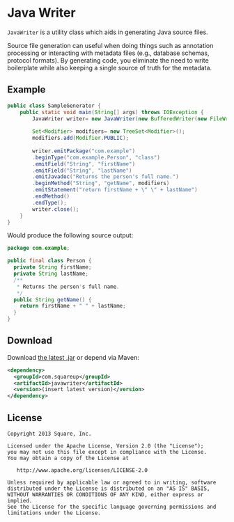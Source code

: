 Java Writer
===========

`JavaWriter` is a utility class which aids in generating Java source files.

Source file generation can useful when doing things such as annotation processing or interacting
with metadata files (e.g., database schemas, protocol formats). By generating code, you eliminate
the need to write boilerplate while also keeping a single source of truth for the metadata.



Example
-------

```java
public class SampleGenerator {
	public static void main(String[] args) throws IOException {
		JavaWriter writer= new JavaWriter(new BufferedWriter(new FileWriter("D:\\git_repos\\generator\\Person.java")));
		
		Set<Modifier> modifiers= new TreeSet<Modifier>();
		modifiers.add(Modifier.PUBLIC);
		
		writer.emitPackage("com.example")
	    .beginType("com.example.Person", "class")
	    .emitField("String", "firstName")
	    .emitField("String", "lastName")
	    .emitJavadoc("Returns the person's full name.")
	    .beginMethod("String", "getName", modifiers)
	    .emitStatement("return firstName + \" \" + lastName")
	    .endMethod()
	    .endType();
		writer.close();
	}
}
```

Would produce the following source output:

```java
package com.example;

public final class Person {
  private String firstName;
  private String lastName;
  /**
   * Returns the person's full name.
   */
  public String getName() {
    return firstName + " " + lastName;
  }
}
```



Download
--------

Download [the latest .jar][dl] or depend via Maven:

```xml
<dependency>
  <groupId>com.squareup</groupId>
  <artifactId>javawriter</artifactId>
  <version>(insert latest version)</version>
</dependency>
```



License
-------

    Copyright 2013 Square, Inc.

    Licensed under the Apache License, Version 2.0 (the "License");
    you may not use this file except in compliance with the License.
    You may obtain a copy of the License at

       http://www.apache.org/licenses/LICENSE-2.0

    Unless required by applicable law or agreed to in writing, software
    distributed under the License is distributed on an "AS IS" BASIS,
    WITHOUT WARRANTIES OR CONDITIONS OF ANY KIND, either express or implied.
    See the License for the specific language governing permissions and
    limitations under the License.



 [dl]: http://repository.sonatype.org/service/local/artifact/maven/redirect?r=central-proxy&g=com.squareup&a=javawriter&v=LATEST
